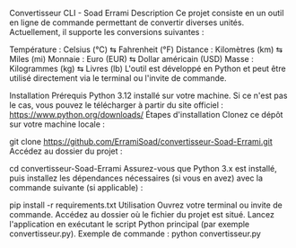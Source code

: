Convertisseur CLI - Soad Errami
Description
Ce projet consiste en un outil en ligne de commande permettant de convertir diverses unités. Actuellement, il supporte les conversions suivantes :

Température : Celsius (°C) ⇆ Fahrenheit (°F)
Distance : Kilomètres (km) ⇆ Miles (mi)
Monnaie : Euro (EUR) ⇆ Dollar américain (USD)
Masse : Kilogrammes (kg) ⇆ Livres (lb)
L'outil est développé en Python et peut être utilisé directement via le terminal ou l'invite de commande.

Installation
Prérequis
Python 3.12 installé sur votre machine. Si ce n'est pas le cas, vous pouvez le télécharger à partir du site officiel : https://www.python.org/downloads/
Étapes d'installation
Clonez ce dépôt sur votre machine locale :

git clone https://github.com/ErramiSoad/convertisseur-Soad-Errami.git
Accédez au dossier du projet :

cd convertisseur-Soad-Errami
Assurez-vous que Python 3.x est installé, puis installez les dépendances nécessaires (si vous en avez) avec la commande suivante (si applicable) :

pip install -r requirements.txt
Utilisation
Ouvrez votre terminal ou invite de commande.
Accédez au dossier où le fichier du projet est situé.
Lancez l'application en exécutant le script Python principal (par exemple convertisseur.py). Exemple de commande :
python convertisseur.py